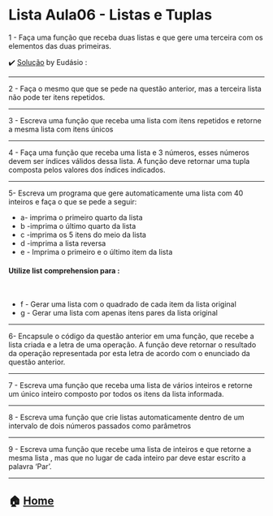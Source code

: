 # Lista Aula06 - Listas e Tuplas

1 - Faça uma função que receba duas listas e que gere uma terceira com os elementos das duas primeiras.

 :heavy_check_mark: [Solução](https://github.com/Eudasio-Rodrigues/Linguagem-de-programacao/blob/main/lista%20aula%2006/questao%2001.py) by Eudásio :
 
---

2 - Faça o mesmo que que se pede na questão anterior, mas a terceira lista não pode ter itens repetidos.

---

3 - Escreva uma função que receba uma lista com itens repetidos e retorne a mesma lista com itens únicos

---

4 - Faça uma função que receba uma lista e 3 números, esses números devem ser índices válidos  dessa lista. A função deve retornar uma tupla composta pelos valores dos índices indicados.


---

5- Escreva um programa que gere automaticamente  uma lista com 40 inteiros e faça o que se pede a seguir:
 - a- imprima o primeiro quarto da lista
 - b -imprima o último quarto da lista
 - c -imprima os 5 itens do meio da lista
 - d -imprima a lista reversa
 - e - Imprima o primeiro e o último item da lista<br>
 <h4 font-color="red">Utilize list comprehension para :</h4><br>
 
 - f - Gerar uma lista com o quadrado de cada item da lista original
 - g - Gerar uma lista com apenas itens pares da lista original
	
---

6- Encapsule o código da questão anterior em uma função, que recebe a lista criada e a letra de uma operação. A função deve retornar o resultado da operação representada por esta letra de acordo com o enunciado da questão anterior.

---

7 - Escreva uma função que receba uma lista de vários inteiros e retorne um único inteiro composto por todos os itens da lista informada.

---

8 - Escreva uma função que crie listas automaticamente dentro de um intervalo de dois números passados como parâmetros

---

9 - Escreva uma função que recebe uma lista de inteiros e que retorne a mesma lista , mas que no lugar de cada inteiro par deve estar escrito a palavra ‘Par’.

---


:house: [Home](https://github.com/Evaldo-comp/Python-Mombaca)
---

